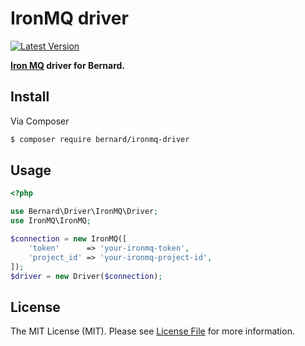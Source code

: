 # IronMQ driver

[![Latest Version](https://img.shields.io/github/release/bernardphp/ironmq-driver.svg?style=flat-square)](https://github.com/bernardphp/ironmq-driver/releases)

**[Iron MQ](http://www.iron.io/mq) driver for Bernard.**


## Install

Via Composer

```bash
$ composer require bernard/ironmq-driver
```


## Usage

```php
<?php

use Bernard\Driver\IronMQ\Driver;
use IronMQ\IronMQ;

$connection = new IronMQ([
    'token'      => 'your-ironmq-token',
    'project_id' => 'your-ironmq-project-id',
]);
$driver = new Driver($connection);
```


## License

The MIT License (MIT). Please see [License File](LICENSE) for more information.
